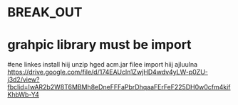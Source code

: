 # BREAK_OUT

# grahpic library must be import

#ene linkes install hiij unzip hged acm.jar filee import hiij ajluulna   https://drive.google.com/file/d/174EAUcln1ZwjHD4wdv4yLW-p0ZU-j3d2/view?fbclid=IwAR2b2W8T6MBMh8eDneFFFaPbrDhqaaFErFeF225DH0w0cfm4kifKhbWb-Y4
